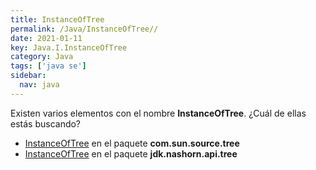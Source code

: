 ```yaml
---
title: InstanceOfTree
permalink: /Java/InstanceOfTree//
date: 2021-01-11
key: Java.I.InstanceOfTree
category: Java
tags: ['java se']
sidebar: 
  nav: java
---
```


Existen varios elementos con el nombre **InstanceOfTree**. ¿Cuál de ellas estás buscando?
<ul>
<li><a href="/Java/InstanceOfTree-com-sun-source-tree/">InstanceOfTree</a> en el paquete <strong>com.sun.source.tree</strong></li>
<li><a href="/Java/InstanceOfTree-jdk-nashorn-api-tree/">InstanceOfTree</a> en el paquete <strong>jdk.nashorn.api.tree</strong></li>
<ul>
